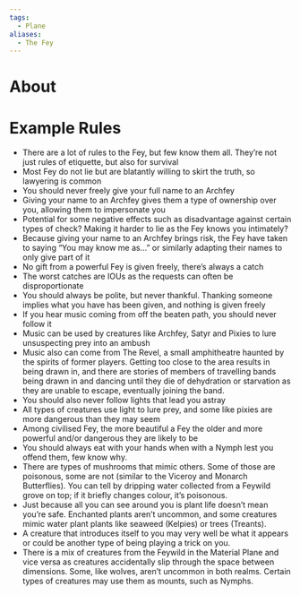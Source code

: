 ```yaml
---
tags:
  - Plane
aliases:
  - The Fey
---
```

# About

# Example Rules
- There are a lot of rules to the Fey, but few know them all. They’re not just rules of etiquette, but also for survival 
- Most Fey do not lie but are blatantly willing to skirt the truth, so lawyering is common
- You should never freely give your full name to an Archfey
- Giving your name to an Archfey gives them a type of ownership over you, allowing them to impersonate you
- Potential for some negative effects such as disadvantage against certain types of check? Making it harder to lie as the Fey knows you intimately?
- Because giving your name to an Archfey brings risk, the Fey have taken to saying “You may know me as…” or similarly adapting their names to only give part of it
- No gift from a powerful Fey is given freely, there’s always a catch
- The worst catches are IOUs as the requests can often be disproportionate
- You should always be polite, but never thankful. Thanking someone implies what you have has been given, and nothing is given freely
- If you hear music coming from off the beaten path, you should never follow it
- Music can be used by creatures like Archfey, Satyr and Pixies to lure unsuspecting prey into an ambush
- Music also can come from The Revel, a small amphitheatre haunted by the spirits of former players. Getting too close to the area results in being drawn in, and there are stories of members of travelling bands being drawn in and dancing until they die of dehydration or starvation as they are unable to escape, eventually joining the band.
- You should also never follow lights that lead you astray
- All types of creatures use light to lure prey, and some like pixies are more dangerous than they may seem
- Among civilised Fey, the more beautiful a Fey the older and more powerful and/or dangerous they are likely to be
- You should always eat with your hands when with a Nymph lest you offend them, few know why.
- There are types of mushrooms that mimic others. Some of those are poisonous, some are not (similar to the Viceroy and Monarch Butterflies). You can tell by dripping water collected from a Feywild grove on top; if it briefly changes colour, it’s poisonous.
- Just because all you can see around you is plant life doesn’t mean you’re safe. Enchanted plants aren’t uncommon, and some creatures mimic water plant plants like seaweed (Kelpies) or trees (Treants).
- A creature that introduces itself to you may very well be what it appears or could be another type of being playing a trick on you.
- There is a mix of creatures from the Feywild in the Material Plane and vice versa as creatures accidentally slip through the space between dimensions. Some, like wolves, aren’t uncommon in both realms. Certain types of creatures may use them as mounts, such as Nymphs.